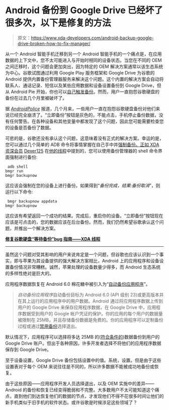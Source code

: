 # Android 备份到 Google Drive 已经坏了很多次，以下是修复的方法

> 原文：<https://www.xda-developers.com/android-backup-google-drive-broken-how-to-fix-manager/>

从一个 Android 智能手机迁移到另一个 Android 智能手机的一个痛点是，在应用数据的上下文中，您不太可能进入与开始时相同的设备状态。当您在不同的 OEM 之间迁移时，这个问题会更加突出，因为特定的 OEM 解决方案通常以该生态系统为中心。谷歌试图通过利用 Google Play 服务框架和 Google Drive 为谷歌的 Android 提供内置备份管理器服务来解决这个问题。这个内置的解决方案会自动将联系人、通话记录、短信以及某些应用数据和设备设置备份到 Google Drive，但从 Android Pie 开始，你也可以[自己触发备份](https://www.xda-developers.com/android-pie-test-manual-backup-google-drive/)。然而，用户一直抱怨谷歌硬盘的备份在过去几个月里被破坏了。

据 *[AndroidPolice](https://www.androidpolice.com/2019/11/13/android-backups-to-google-drive-have-been-disabled-on-many-phones-for-months-no-proper-fix-in-sight/)* 报道，几个月来，一些用户一直在抱怨谷歌硬盘备份对他们来说已经完全崩溃了。“立即备份”按钮是灰色的，不能点击，手机停止备份数据，没有任何警告。在各种设备和其他变量中都发现了这个问题，因此您可能需要检查您的设备是否备份了数据。

可悲的是，谷歌还没有承认这个问题，这意味着没有正式的解决方案。幸运的是，您可以通过几个简单的 ADB 命令将事情掌握在自己手中并[强制备份。正如 XDA 资深会员](https://www.xda-developers.com/android-pie-test-manual-backup-google-drive/) [Dexer125](https://forum.xda-developers.com/member.php?u=8083015) 在[他的线程](https://forum.xda-developers.com/mi-8/how-to/guide-google-backup-waiting-to-backup-t3895101)中提到的，您可以使用备份管理器的 shell 命令界面强制进行备份:

```
 adb shell
bmgr run
bmgr backupnow  
```

这应该会强制在您的设备上进行备份。如果得到“*备份完成，结果:备份取消*”，则运行以下命令:

```
 bmgr backupnow appdata
bmgr backupnow  
```

这应该有希望返回一个成功的结果。完成后，重启你的设备。“立即备份”按钮现在应该是可点击的，您的数据应该在后台备份。然而，我们仍然希望谷歌承认这个问题，并推出一个解决方案。

**[修复谷歌硬盘“等待备份”bug 指南——XDA 线程](https://forum.xda-developers.com/mi-8/how-to/guide-google-backup-waiting-to-backup-t3895101)**

* * *

虽然这个问题对受其影响的用户来说肯定是一个问题，但谷歌也应该认识到一个事实，即与苹果为其设备提供的强大解决方案相比，Android 上的应用程序和设备设置备份情况非常糟糕。诚然，苹果处理的设备数量少得多，而 Android 生态系统的多样性绝对是巨大的。

应用程序数据恢复在 Android 6.0 棉花糖中被引入为“[自动备份应用程序](https://developer.android.com/guide/topics/data/autobackup.html)”。

> *自动备份应用程序*自动备份目标为 Android 6.0 (API 级别 23)或更高版本并在其上运行的应用程序中的用户数据。Android 通过将应用程序数据上传到用户的 Google Drive 来保存应用程序数据，在 Google Drive 中，应用程序数据受到用户的 Google 帐户凭证的保护。你的应用的每个用户的数据量被限制在 25MB，并且存储备份数据是免费的。你的应用程序可以定制备份过程或通过[禁用备份](https://developer.android.com/guide/topics/data/autobackup.html#EnablingAutoBackup)选择退出。

默认情况下，应用程序可以选择将多达 25MB 的([符合条件的](https://developer.android.com/guide/topics/data/autobackup.html#Files))数据备份到用户的 Google Drive 账户。但出于各种原因，许多开发者选择不将他们的应用程序数据保存到 Google Drive。

至于设备设置，Google Drive 备份包括设置中的值。系统，设置。但是由于这些设置表对于每个 OEM 来说往往是不同的，所以许多数据不能被成功地备份或恢复。

由于这些原因——应用程序开发人员选择退出，以及 OEM 实施中的差异——Android 的备份和恢复已经变得脆弱和不完整。大多数用户不太可能知道这个痛点，直到他们到达恢复他们的数据的节点，才发现他们不得不花很多时间让他们的新手机类似于旧手机的软件状态。或许谷歌是时候涉足这些领域了？